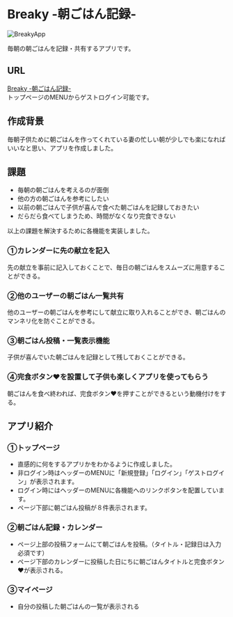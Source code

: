 # Breaky -朝ごはん記録-
![BreakyApp](https://user-images.githubusercontent.com/89643851/191385348-6aa0a582-6d89-4272-8451-e9825b7391d8.png)

毎朝の朝ごはんを記録・共有するアプリです。

## URL
[Breaky -朝ごはん記録-](https://breaky-app-030618.herokuapp.com/)          
トップページのMENUからゲストログイン可能です。

## 作成背景
毎朝子供ために朝ごはんを作ってくれている妻の忙しい朝が少しでも楽になればいいなと思い、アプリを作成しました。

## 課題
- 毎朝の朝ごはんを考えるのが面倒
- 他の方の朝ごはんを参考にしたい
- 以前の朝ごはんで子供が喜んで食べた朝ごはんを記録しておきたい
- だらだら食べてしまうため、時間がなくなり完食できない


以上の課題を解決するために各機能を実装しました。

### ①カレンダーに先の献立を記入
先の献立を事前に記入しておくことで、毎日の朝ごはんをスムーズに用意することができる。


### ②他のユーザーの朝ごはん一覧共有
他のユーザーの朝ごはんを参考にして献立に取り入れることができ、朝ごはんのマンネリ化を防ぐことができる。


### ③朝ごはん投稿・一覧表示機能
子供が喜んでいた朝ごはんを記録として残しておくことができる。


### ④完食ボタン❤️を設置して子供も楽しくアプリを使ってもらう
朝ごはんを食べ終われば、完食ボタン❤️を押すことができるという動機付けをする。


## アプリ紹介

### ①トップページ

- 直感的に何をするアプリかをわかるように作成しました。
- 非ログイン時はヘッダーのMENUに「新規登録」「ログイン」「ゲストログイン」が表示されます。
- ログイン時にはヘッダーのMENUに各機能へのリンクボタンを配置しています。
- ページ下部に朝ごはん投稿が８件表示されます。


### ②朝ごはん記録・カレンダー
- ページ上部の投稿フォームにて朝ごはんを投稿。（タイトル・記録日は入力必須です）
- ページ下部のカレンダーに投稿した日にちに朝ごはんタイトルと完食ボタン❤️が表示される。


### ③マイページ
- 自分の投稿した朝ごはんの一覧が表示される


